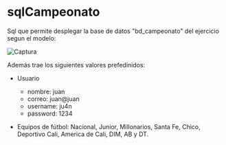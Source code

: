 # sqlCampeonato
Sql que permite desplegar la base de datos "bd_campeonato" del ejercicio segun el modelo:

![Captura](https://user-images.githubusercontent.com/89165682/130343390-6f94146a-164d-46d7-83a8-32d346eb27e4.PNG)

Además trae los siguientes valores prefedinidos:

- Usuario
  - nombre: juan
  - correo: juan@juan
  - username: ju4n
  - password: 1234

- Equipos de fútbol: Nacional, Junior, Millonarios, Santa Fe, Chico, Deportivo Cali, America de Cali, DIM, AB y DT.
